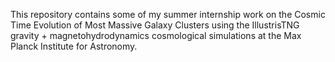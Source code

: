 This repository contains some of my summer internship work on the Cosmic Time Evolution of Most Massive Galaxy Clusters using the IllustrisTNG gravity + magnetohydrodynamics cosmological simulations at the Max Planck Institute for Astronomy.
